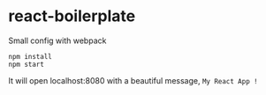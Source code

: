 # react-boilerplate
Small config with webpack

```
npm install
npm start
```

It will open localhost:8080 with a beautiful message, `My React App !`